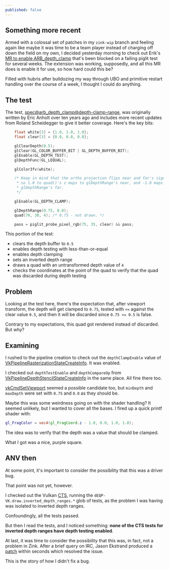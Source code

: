 ```yaml
---
published: false
---
```

## Something more recent

Armed with a colossal set of patches in my `zink-wip` branch and feeling again like maybe it was time to be a team player instead of charging off down the field on my own, I decided yesterday morning to check out Erik's [MR to enable ARB_depth_clamp](https://gitlab.freedesktop.org/mesa/mesa/-/merge_requests/5495) that's been blocked on a failing piglit test for several weeks. The extension was working, supposedly, and all this MR does is enable it for use, so how hard could this be?

Filled with hubris after bulldozing my way through UBO and primitive restart handling over the course of a week, I thought I could do anything.

## The test
The test, [spec@arb_depth_clamp@depth-clamp-range](https://gitlab.freedesktop.org/mesa/piglit/-/blob/master/tests/general/depth-clamp-range.c), was originally written by Eric Anholt over ten years ago and includes more recent updates from Roland Scheidegger to give it better coverage. Here's the key bits:
```c
	float white[3] = {1.0, 1.0, 1.0};
	float clear[3] = {0.0, 0.0, 0.0};

	glClearDepth(0.5);
	glClear(GL_COLOR_BUFFER_BIT | GL_DEPTH_BUFFER_BIT);
	glEnable(GL_DEPTH_TEST);
	glDepthFunc(GL_LEQUAL);

	glColor3fv(white);

	/* Keep in mind that the ortho projection flips near and far's signs,
	 * so 1.0 to quad()'s z maps to glDepthRange's near, and -1.0 maps to
	 * glDepthRange's far.
	 */

	glEnable(GL_DEPTH_CLAMP);

	glDepthRange(0.75, 0.0);
	quad(70, 30, 4); /* 0.75 - not drawn. */

	pass = piglit_probe_pixel_rgb(75, 35, clear) && pass;
```
This portion of the test:
* clears the depth buffer to `0.5`
* enables depth testing with less-than-or-equal
* enables depth clamping
* sets an inverted depth range
* draws a quad with an untransformed depth value of `4`
* checks the coordinates at the point of the quad to verify that the quad was discarded during depth testing

## Problem
Looking at the test here, there's the expectation that, after viewport transform, the depth will get clamped to `0.75`, tested with `<=` against the clear value `0.5`, and then it will be discarded since `0.75 <= 0.5` is false.

Contrary to my expectations, this quad got rendered instead of discarded. But why?

## Examining
I rushed to the pipeline creation to check out the `depthClampEnable` value of [VkPipelineRasterizationStateCreateInfo](https://www.khronos.org/registry/vulkan/specs/1.2-extensions/man/html/VkPipelineRasterizationStateCreateInfo.html). It was enabled.

I checked out `depthTestEnable` and `depthCompareOp` from [VkPipelineDepthStencilStateCreateInfo](https://www.khronos.org/registry/vulkan/specs/1.2-extensions/man/html/VkPipelineDepthStencilStateCreateInfo.html) in the same place. All fine there too.

[vkCmdSetViewport](https://www.khronos.org/registry/vulkan/specs/1.2-extensions/man/html/vkCmdSetViewport.html) seemed a possible candidate too, but `minDepth` and `maxDepth` were set with `0.75` and `0.0` as they should be.

Maybe this was some weirdness going on with the shader handling? It seemed unlikely, but I wanted to cover all the bases. I fired up a quick printf shader with:
```glsl
gl_FragColor = vec4(gl_FragCoord.z - 1.0, 0.0, 1.0, 1.0);
```
The idea was to verify that the depth was a value that should be clamped.

What I got was a nice, purple square.

## ANV then
At some point, it's important to consider the possibility that this was a driver bug.

That point was not yet, however.

I checked out the Vulkan [CTS](https://github.com/KhronosGroup/VK-GL-CTS), running the `dEQP-VK.draw.inverted_depth_ranges.*` glob of tests, as the problem I was having was isolated to inverted depth ranges.

Confoundingly, all the tests passed.

But then I read the tests, and I noticed something: **none of the CTS tests for inverted depth ranges have depth testing enabled**.

At last, it was time to consider the possibility that this was, in fact, not a problem in Zink. After a brief query on IRC, Jason Ekstrand produced a [patch](https://gitlab.freedesktop.org/mesa/mesa/-/merge_requests/5792) within seconds which resolved the issue.

This is the story of how I didn't fix a bug.